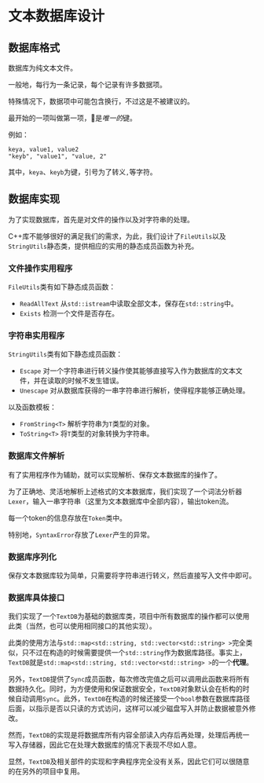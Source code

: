 # 文本数据库设计

## 数据库格式

数据库为纯文本文件。

一般地，每行为一条记录，每个记录有许多数据项。

特殊情况下，数据项中可能包含换行，不过这是不被建议的。

最开始的一项叫做第一项，是*唯一的*键。

例如：

```
keya, value1, value2
"keyb", "value1", "value, 2"
```

其中，`keya`、`keyb`为键，引号为了转义`,`等字符。

## 数据库实现

为了实现数据库，首先是对文件的操作以及对字符串的处理。

C++库不能够很好的满足我们的需求，为此，我们设计了`FileUtils`以及`StringUtils`静态类，提供相应的实用的静态成员函数为补充。

### 文件操作实用程序

`FileUtils`类有如下静态成员函数：

- `ReadAllText` 从`std::istream`中读取全部文本，保存在`std::string`中。
- `Exists` 检测一个文件是否存在。

### 字符串实用程序

`StringUtils`类有如下静态成员函数：

- `Escape` 对一个字符串进行转义操作使其能够直接写入作为数据库的文本文件，并在读取的时候不发生错误。
- `Unescape` 对从数据库获得的一串字符串进行解析，使得程序能够正确处理。

以及函数模板：

- `FromString<T>` 解析字符串为`T`类型的对象。
- `ToString<T>` 将`T`类型的对象转换为字符串。

### 数据库文件解析

有了实用程序作为辅助，就可以实现解析、保存文本数据库的操作了。

为了正确地、灵活地解析上述格式的文本数据库，我们实现了一个词法分析器`Lexer`，输入一串字符串（这里为文本数据库中全部内容），输出token流。

每一个token的信息存放在`Token`类中。

特别地，`SyntaxError`存放了`Lexer`产生的异常。

### 数据库序列化

保存文本数据库较为简单，只需要将字符串进行转义，然后直接写入文件中即可。

### 数据库具体接口

我们实现了一个`TextDB`为基础的数据库类，项目中所有数据库的操作都可以使用此类（当然，也可以使用相同接口的其他实现）。

此类的使用方法与`std::map<std::string, std::vector<std::string> >`完全类似，只不过在构造的时候需要提供一个`std::string`作为数据库路径。事实上，`TextDB`就是`std::map<std::string, std::vector<std::string> >`的一个**代理**。

另外，`TextDB`提供了`Sync`成员函数，每次修改完值之后可以调用此函数来将所有数据持久化。同时，为方便使用和保证数据安全，`TextDB`对象默认会在析构的时候自动调用`Sync`。此外，`TextDB`在构造的时候还接受一个`bool`参数在数据库路径后面，以指示是否以只读的方式访问，这样可以减少磁盘写入并防止数据被意外修改。

然而，`TextDB`的实现是将数据库所有内容全部读入内存后再处理，处理后再统一写入存储器，因此它在处理大数据库的情况下表现不尽如人意。

显然，`TextDB`及相关部件的实现和字典程序完全没有关系，因此它们可以很随意的在另外的项目中复用。

